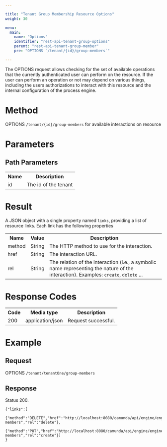 ```yaml
---

title: "Tenant Group Membership Resource Options"
weight: 30

menu:
  main:
    name: "Options"
    identifier: "rest-api-tenant-group-options"
    parent: "rest-api-tenant-group-member"
    pre: "OPTIONS `/tenant/{id}/group-members`"

---
```


The OPTIONS request allows checking for the set of available operations that the currently authenticated user can perform on the resource. If the user can perform an operation or not may depend on various things, including the users authorizations to interact with this resource and the internal configuration of the process engine.

# Method

OPTIONS `/tenant/{id}/group-members` for available interactions on resource


# Parameters

## Path Parameters

<table class="table table-striped">
  <tr>
    <th>Name</th>
    <th>Description</th>
  </tr>
  <tr>
    <td>id</td>
    <td>The id of the tenant</td>
  </tr>
</table>


# Result

A JSON object with a single property named `links`, providing a list of resource links. Each link has the following properties

<table class="table table-striped">
  <tr>
    <th>Name</th>
    <th>Value</th>
    <th>Description</th>
  </tr>
  <tr>
    <td>method</td>
    <td>String</td>
    <td>The HTTP method to use for the interaction.</td>
  </tr>
  <tr>
    <td>href</td>
    <td>String</td>
    <td>The interaction URL.</td>
  </tr>
  <tr>
    <td>rel</td>
    <td>String</td>
    <td>The relation of the interaction (i.e., a symbolic name representing the nature of the interaction). Examples: <code>create</code>, <code>delete</code> ...</td>
  </tr>
</table>


# Response Codes


<table class="table table-striped">
  <tr>
    <th>Code</th>
    <th>Media type</th>
    <th>Description</th>
  </tr>
  <tr>
    <td>200</td>
    <td>application/json</td>
    <td>Request successful.</td>
  </tr>
</table>


# Example


## Request

OPTIONS `/tenant/tenantOne/group-members`

## Response

Status 200.

    {"links":[
        {"method":"DELETE","href":"http://localhost:8080/camunda/api/engine/engine/default/tenant/tenantOne/group-members","rel":"delete"},
        {"method":"PUT","href":"http://localhost:8080/camunda/api/engine/engine/default/tenant/tenantOne/group-members","rel":"create"}]
    }
